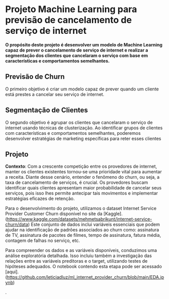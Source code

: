 # Projeto Machine Learning para previsão de cancelamento de serviço de internet

**O propósito deste projeto é desenvolver um modelo de Machine Learning capaz de prever o cancelamento de serviço de internet 
e realizar a segmentação dos clientes que cancelaram o serviço com base em características e comportamentos semelhantes.**

## Previsão de Churn
O primeiro objetivo é criar um modelo capaz de prever quando um cliente está prestes a cancelar seu serviço de internet.

## Segmentação de Clientes
O segundo objetivo é agrupar os clientes que cancelaram o serviço de internet usando técnicas de clusterização. 
Ao identificar grupos de clientes com características e comportamentos semelhantes, poderemos desenvolver estratégias de marketing específicas para reter esses clientes

## Projeto
**Contexto**: Com a crescente competição entre os provedores de internet, manter os clientes existentes tornou-se uma prioridade vital para aumentar a receita. 
Diante desse cenário, entender o fenômeno do churn, ou seja, a taxa de cancelamento de serviços, é crucial. 
Os provedores buscam identificar quais clientes apresentam maior probabilidade de cancelar seus serviços, pois isso lhes permite antecipar tais movimentos e implementar 
estratégias eficazes de retenção.

Para o desenvolvimento do projeto, utilizamos o dataset Internet Service Provider Customer Churn disponível no site da 
[Kaggle].(https://www.kaggle.com/datasets/mehmetsabrikunt/internet-service-churn/data)
Este conjunto de dados inclui variáveis essenciais que podem ajudar na identificação de padrões associados ao churn como: assinatura de TV, assinatura de pacotes de filmes, tempo de
assinatura, fatura média, contagem de falhas no serviço, etc.  

Para compreender os dados e as variáveis disponíveis, conduzimos uma análise exploratória detalhada.
Isso incluiu também a investigação das relações entre as variáveis preditoras e o target, utilizando testes de hipóteses adequados.
O notebook contendo esta etapa pode ser acessado [aqui].(https://github.com/leticiadluz/ml_internet_provider_churn/blob/main/EDA.ipynb)



.

